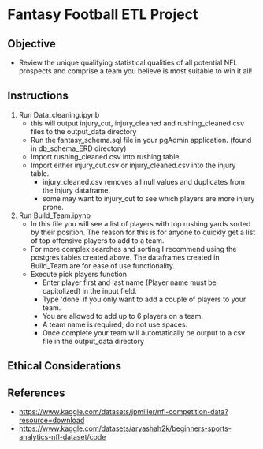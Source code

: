 # Fantasy Football ETL Project 
## Objective 
- Review the unique qualifying statistical qualities of all potential NFL
prospects and comprise a team you believe is most suitable to win it all!

## Instructions 
1. Run Data_cleaning.ipynb
    - this will output injury_cut, injury_cleaned and rushing_cleaned csv files to the output_data directory
    - Run the fantasy_schema.sql file in your pgAdmin application. (found in db_schema_ERD directory)
    - Import rushing_cleaned.csv into rushing table.
    - Import either injury_cut.csv or injury_cleaned.csv into the injury table.
        - injury_cleaned.csv removes all null values and duplicates from the injury dataframe.
        - some may want to injury_cut to see which players are more injury prone. 
2. Run Build_Team.ipynb 
    - In this file you will see a list of players with top rushing yards sorted by their position. The reason for this is for anyone to quickly get a list of top offensive players to add to a team.
    - For more complex searches and sorting I recommend using the postgres tables created above. The dataframes created in Build_Team are for ease of use functionality. 
    - Execute pick players function
        - Enter player first and last name (Player name must be capitolized) in the input field. 
        - Type 'done' if you only want to add a couple of players to your team. 
        - You are allowed to add up to 6 players on a team.  
        - A team name is required, do not use spaces. 
        - Once complete your team will automatically be output to a csv file in the output_data directory

## Ethical Considerations

## References
- https://www.kaggle.com/datasets/jpmiller/nfl-competition-data?resource=download
- https://www.kaggle.com/datasets/aryashah2k/beginners-sports-analytics-nfl-dataset/code

    
    


